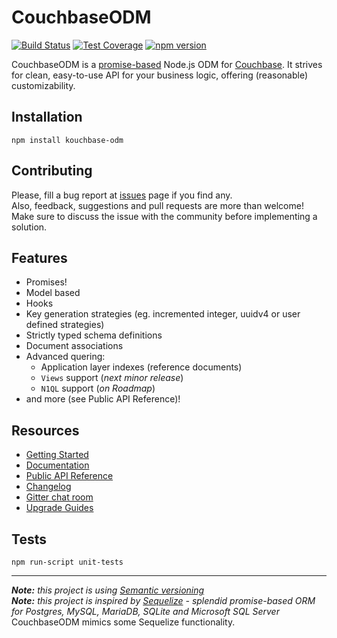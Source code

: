 # CouchbaseODM

[![Build Status](https://travis-ci.org/fogine/couchbase-odm.svg?branch=master)](https://travis-ci.org/fogine/couchbase-odm) [![Test Coverage](https://codeclimate.com/github/fogine/couchbase-odm/badges/coverage.svg)](https://codeclimate.com/github/fogine/couchbase-odm/coverage) [![npm version](https://badge.fury.io/js/kouchbase-odm.svg)](https://www.npmjs.com/package/kouchbase-odm)  

CouchbaseODM is a [promise-based](http://bluebirdjs.com/docs/getting-started.html) Node.js ODM for [Couchbase](http://www.couchbase.com/nosql-databases/couchbase-server). It strives for clean, easy-to-use API for your business logic, offering (reasonable) customizability.


Installation
-------------------
`npm install kouchbase-odm`

Contributing
-------------------
Please, fill a bug report at [issues](https://github.com/fogine/couchbase-odm/issues) page if you find any.  
Also, feedback, suggestions and pull requests are more than welcome!
Make sure to discuss the issue with the community before implementing a solution.

Features
-------------------
* Promises!
* Model based
* Hooks
* Key generation strategies (eg. incremented integer, uuidv4 or user defined strategies)
* Strictly typed schema definitions
* Document associations
* Advanced quering:
    * Application layer indexes (reference documents)
    * `Views` support (*next minor release*)
    * `N1QL` support (*on Roadmap*)
* and more (see Public API Reference)!

Resources
-------------------
* [Getting Started](https://fogine.github.io/couchbase-odm/tutorial-1.gettingStarted.html)
* [Documentation](https://fogine.github.io/couchbase-odm/tutorial-1.gettingStarted.html)
* [Public API Reference](https://fogine.github.io/couchbase-odm/CouchbaseODM.html)
* [Changelog](./CHANGELOG.md)
* [Gitter chat room](https://gitter.im/couchbase-odm/couchbase-odm)
* [Upgrade Guides](https://fogine.github.io/couchbase-odm/tutorial-8.upgrage-guides.html)

Tests
-------------------

`npm run-script unit-tests`

-------------------------------------------

_**Note:** this project is using [Semantic versioning](http://semver.org/)_    
_**Note:** this project is inspired by [Sequelize](https://github.com/sequelize/sequelize) - splendid promise-based ORM for Postgres, MySQL, MariaDB, SQLite and Microsoft SQL Server_  
CouchbaseODM mimics some Sequelize functionality.
